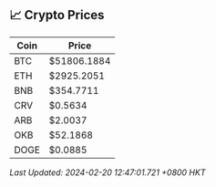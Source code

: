 ## 📈 Crypto Prices

| Coin | Price |
| ---- | ----- |
| BTC | $51806.1884 |
| ETH | $2925.2051 |
| BNB | $354.7711 |
| CRV | $0.5634 |
| ARB | $2.0037 |
| OKB | $52.1868 |
| DOGE | $0.0885 |

_Last Updated: 2024-02-20 12:47:01.721 +0800 HKT_